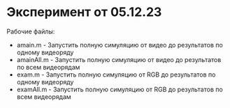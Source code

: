 # Эксперимент от 05.12.23

Рабочие файлы:

* amain.m - Запустить полную симуляцию от видео до результатов по одному видеоряду
* amainAll.m - Запустить полную симуляцию от видео до результатов по всем видеорядам
* exam.m - Запустить полную симуляцию от RGB до результатов по одному видеоряду
* examAll.m - Запустить полную симуляцию от RGB до результатов по всем видеорядам
